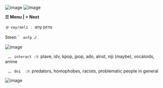 ![image](https://media.discordapp.net/attachments/1161332539408011284/1318388703902826608/tumblr_882d97cecdb3403cd739ccc6b013f3a1_1af7f690_1280.png?ex=676224a9&is=6760d329&hm=6939235d790ebb660c9e1f10b082a01f291294a55d27a9246b7a5c3905b6d1c9&)
![image](https://cdn.discordapp.com/attachments/1161332539408011284/1318386586739671041/Untitled753_20241217091728.png?ex=676222b0&is=6760d130&hm=ddababae599f994bafbefa721814235bbffde7cc0506b9c15d711f6d2ecfa345&)

__☰ Menu | > Next__


﹫ `vay/aeli` ﹕ any prns

5teen ゛ `enfp` ノ


![image](https://media.discordapp.net/attachments/1161332539408011284/1318428762697760829/tumblr_7ebabb087dc871de76b59c8d271c4dc6_5a697641_1280.png?ex=676249f8&is=6760f878&hm=7bafd8ea7d275a86e42b6a9ca9c2ad61ec8cac5d324f84de4f542a64048638fb&)

`⠀︵⠀interact⠀◌Ⳋ𝅄` plave, idv, kpop, jpop, ado, alnst, niji (maybe), vocaloids, anime

`⠀︵⠀dni ⠀◌Ⳋ𝅄` predators, homophobes, racists, problematic people in general

![image](https://media.discordapp.net/attachments/1161332539408011284/1318428750223904849/tumblr_1d04d9d73b33d21437132c7124e8c8a8_c5a0d027_1280.png?ex=676249f5&is=6760f875&hm=10e50b808182402f882a651e550cb324db108d751bdce5af71f126625e0c11ec&)

